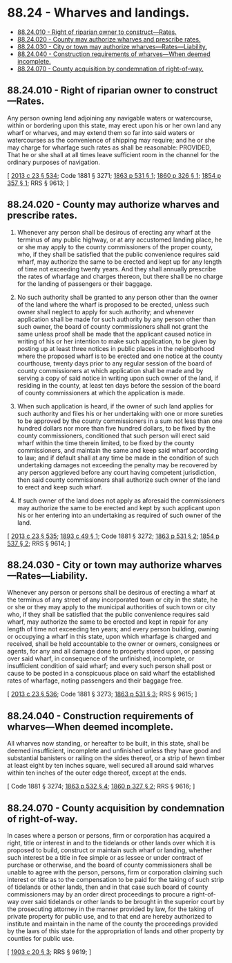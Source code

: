 # 88.24 - Wharves and landings.
* [88.24.010 - Right of riparian owner to construct—Rates.](#8824010---right-of-riparian-owner-to-constructrates)
* [88.24.020 - County may authorize wharves and prescribe rates.](#8824020---county-may-authorize-wharves-and-prescribe-rates)
* [88.24.030 - City or town may authorize wharves—Rates—Liability.](#8824030---city-or-town-may-authorize-wharvesratesliability)
* [88.24.040 - Construction requirements of wharves—When deemed incomplete.](#8824040---construction-requirements-of-wharveswhen-deemed-incomplete)
* [88.24.070 - County acquisition by condemnation of right-of-way.](#8824070---county-acquisition-by-condemnation-of-right-of-way)
## 88.24.010 - Right of riparian owner to construct—Rates.
Any person owning land adjoining any navigable waters or watercourse, within or bordering upon this state, may erect upon his or her own land any wharf or wharves, and may extend them so far into said waters or watercourses as the convenience of shipping may require; and he or she may charge for wharfage such rates as shall be reasonable: PROVIDED, That he or she shall at all times leave sufficient room in the channel for the ordinary purposes of navigation.

\[ [2013 c 23 § 534](https://lawfilesext.leg.wa.gov/biennium/2013-14/Pdf/Bills/Session%20Laws/Senate/5077-S.SL.pdf?cite=2013%20c%2023%20§%20534); Code 1881 § 3271; [1863 p 531 § 1](https://leg.wa.gov/CodeReviser/Pages/session_laws.aspx?cite=1863%20p%20531%20§%201); [1860 p 326 § 1](https://leg.wa.gov/CodeReviser/Pages/session_laws.aspx?cite=1860%20p%20326%20§%201); [1854 p 357 § 1](https://leg.wa.gov/CodeReviser/Pages/session_laws.aspx?cite=1854%20p%20357%20§%201); RRS § 9613; \]

## 88.24.020 - County may authorize wharves and prescribe rates.
1. Whenever any person shall be desirous of erecting any wharf at the terminus of any public highway, or at any accustomed landing place, he or she may apply to the county commissioners of the proper county, who, if they shall be satisfied that the public convenience requires said wharf, may authorize the same to be erected and kept up for any length of time not exceeding twenty years. And they shall annually prescribe the rates of wharfage and charges thereon, but there shall be no charge for the landing of passengers or their baggage.

2. No such authority shall be granted to any person other than the owner of the land where the wharf is proposed to be erected, unless such owner shall neglect to apply for such authority; and whenever application shall be made for such authority by any person other than such owner, the board of county commissioners shall not grant the same unless proof shall be made that the applicant caused notice in writing of his or her intention to make such application, to be given by posting up at least three notices in public places in the neighborhood where the proposed wharf is to be erected and one notice at the county courthouse, twenty days prior to any regular session of the board of county commissioners at which application shall be made and by serving a copy of said notice in writing upon such owner of the land, if residing in the county, at least ten days before the session of the board of county commissioners at which the application is made.

3. When such application is heard, if the owner of such land applies for such authority and files his or her undertaking with one or more sureties to be approved by the county commissioners in a sum not less than one hundred dollars nor more than five hundred dollars, to be fixed by the county commissioners, conditioned that such person will erect said wharf within the time therein limited, to be fixed by the county commissioners, and maintain the same and keep said wharf according to law; and if default shall at any time be made in the condition of such undertaking damages not exceeding the penalty may be recovered by any person aggrieved before any court having competent jurisdiction, then said county commissioners shall authorize such owner of the land to erect and keep such wharf.

4. If such owner of the land does not apply as aforesaid the commissioners may authorize the same to be erected and kept by such applicant upon his or her entering into an undertaking as required of such owner of the land.

\[ [2013 c 23 § 535](https://lawfilesext.leg.wa.gov/biennium/2013-14/Pdf/Bills/Session%20Laws/Senate/5077-S.SL.pdf?cite=2013%20c%2023%20§%20535); [1893 c 49 § 1](https://leg.wa.gov/CodeReviser/documents/sessionlaw/1893c49.pdf?cite=1893%20c%2049%20§%201); Code 1881 § 3272; [1863 p 531 § 2](https://leg.wa.gov/CodeReviser/Pages/session_laws.aspx?cite=1863%20p%20531%20§%202); [1854 p 537 § 2](https://leg.wa.gov/CodeReviser/Pages/session_laws.aspx?cite=1854%20p%20537%20§%202); RRS § 9614; \]

## 88.24.030 - City or town may authorize wharves—Rates—Liability.
Whenever any person or persons shall be desirous of erecting a wharf at the terminus of any street of any incorporated town or city in the state, he or she or they may apply to the municipal authorities of such town or city who, if they shall be satisfied that the public convenience requires said wharf, may authorize the same to be erected and kept in repair for any length of time not exceeding ten years; and every person building, owning or occupying a wharf in this state, upon which wharfage is charged and received, shall be held accountable to the owner or owners, consignees or agents, for any and all damage done to property stored upon, or passing over said wharf, in consequence of the unfinished, incomplete, or insufficient condition of said wharf; and every such person shall post or cause to be posted in a conspicuous place on said wharf the established rates of wharfage, noting passengers and their baggage free.

\[ [2013 c 23 § 536](https://lawfilesext.leg.wa.gov/biennium/2013-14/Pdf/Bills/Session%20Laws/Senate/5077-S.SL.pdf?cite=2013%20c%2023%20§%20536); Code 1881 § 3273; [1863 p 531 § 3](https://leg.wa.gov/CodeReviser/Pages/session_laws.aspx?cite=1863%20p%20531%20§%203); RRS § 9615; \]

## 88.24.040 - Construction requirements of wharves—When deemed incomplete.
All wharves now standing, or hereafter to be built, in this state, shall be deemed insufficient, incomplete and unfinished unless they have good and substantial banisters or railing on the sides thereof, or a strip of hewn timber at least eight by ten inches square, well secured all around said wharves within ten inches of the outer edge thereof, except at the ends.

\[ Code 1881 § 3274; [1863 p 532 § 4](https://leg.wa.gov/CodeReviser/Pages/session_laws.aspx?cite=1863%20p%20532%20§%204); [1860 p 327 § 2](https://leg.wa.gov/CodeReviser/Pages/session_laws.aspx?cite=1860%20p%20327%20§%202); RRS § 9616; \]

## 88.24.070 - County acquisition by condemnation of right-of-way.
In cases where a person or persons, firm or corporation has acquired a right, title or interest in and to the tidelands or other lands over which it is proposed to build, construct or maintain such wharf or landing, whether such interest be a title in fee simple or as lessee or under contract of purchase or otherwise, and the board of county commissioners shall be unable to agree with the person, persons, firm or corporation claiming such interest or title as to the compensation to be paid for the taking of such strip of tidelands or other lands, then and in that case such board of county commissioners may by an order direct proceedings to procure a right-of-way over said tidelands or other lands to be brought in the superior court by the prosecuting attorney in the manner provided by law, for the taking of private property for public use, and to that end are hereby authorized to institute and maintain in the name of the county the proceedings provided by the laws of this state for the appropriation of lands and other property by counties for public use.

\[ [1903 c 20 § 3](https://leg.wa.gov/CodeReviser/documents/sessionlaw/1903c20.pdf?cite=1903%20c%2020%20§%203); RRS § 9619; \]

